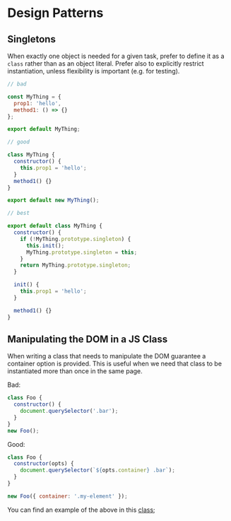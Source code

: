 # Design Patterns

## Singletons

When exactly one object is needed for a given task, prefer to define it as a
`class` rather than as an object literal. Prefer also to explicitly restrict
instantiation, unless flexibility is important (e.g. for testing).

```javascript
// bad

const MyThing = {
  prop1: 'hello',
  method1: () => {}
};

export default MyThing;

// good

class MyThing {
  constructor() {
    this.prop1 = 'hello';
  }
  method1() {}
}

export default new MyThing();

// best

export default class MyThing {
  constructor() {
    if (!MyThing.prototype.singleton) {
      this.init();
      MyThing.prototype.singleton = this;
    }
    return MyThing.prototype.singleton;
  }

  init() {
    this.prop1 = 'hello';
  }

  method1() {}
}

```

## Manipulating the DOM in a JS Class

When writing a class that needs to manipulate the DOM guarantee a container option is provided.
This is useful when we need that class to be instantiated more than once in the same page.

Bad:

```javascript
class Foo {
  constructor() {
    document.querySelector('.bar');
  }
}
new Foo();
```

Good:

```javascript
class Foo {
  constructor(opts) {
    document.querySelector(`${opts.container} .bar`);
  }
}

new Foo({ container: '.my-element' });
```

You can find an example of the above in this [class](https://gitlab.com/gitlab-org/gitlab/blob/master/app/assets/javascripts/mini_pipeline_graph_dropdown.js);
